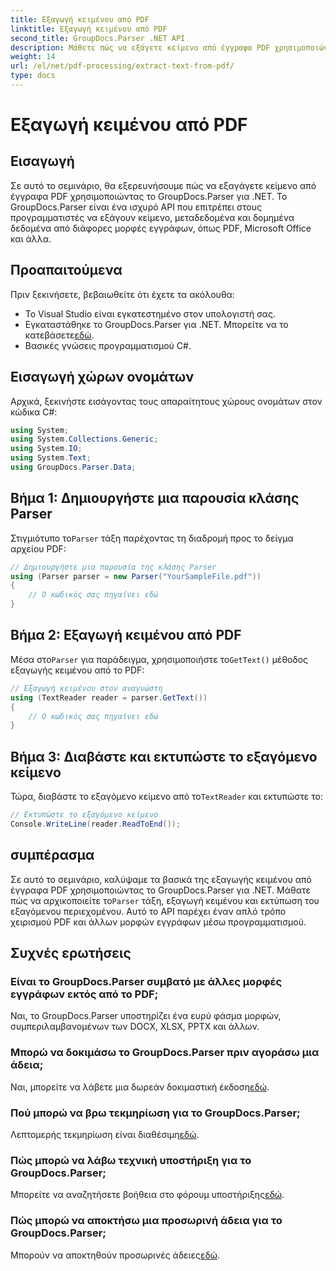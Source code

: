 ```yaml
---
title: Εξαγωγή κειμένου από PDF
linktitle: Εξαγωγή κειμένου από PDF
second_title: GroupDocs.Parser .NET API
description: Μάθετε πώς να εξάγετε κείμενο από έγγραφα PDF χρησιμοποιώντας το GroupDocs.Parser για .NET. Βήμα προς βήμα μάθημα για προγραμματιστές.
weight: 14
url: /el/net/pdf-processing/extract-text-from-pdf/
type: docs
---
```

# Εξαγωγή κειμένου από PDF

## Εισαγωγή
Σε αυτό το σεμινάριο, θα εξερευνήσουμε πώς να εξαγάγετε κείμενο από έγγραφα PDF χρησιμοποιώντας το GroupDocs.Parser για .NET. Το GroupDocs.Parser είναι ένα ισχυρό API που επιτρέπει στους προγραμματιστές να εξάγουν κείμενο, μεταδεδομένα και δομημένα δεδομένα από διάφορες μορφές εγγράφων, όπως PDF, Microsoft Office και άλλα.
## Προαπαιτούμενα
Πριν ξεκινήσετε, βεβαιωθείτε ότι έχετε τα ακόλουθα:
- Το Visual Studio είναι εγκατεστημένο στον υπολογιστή σας.
-  Εγκαταστάθηκε το GroupDocs.Parser για .NET. Μπορείτε να το κατεβάσετε[εδώ](https://releases.groupdocs.com/parser/net/).
- Βασικές γνώσεις προγραμματισμού C#.

## Εισαγωγή χώρων ονομάτων
Αρχικά, ξεκινήστε εισάγοντας τους απαραίτητους χώρους ονομάτων στον κώδικα C#:
```csharp
using System;
using System.Collections.Generic;
using System.IO;
using System.Text;
using GroupDocs.Parser.Data;
```
## Βήμα 1: Δημιουργήστε μια παρουσία κλάσης Parser
 Στιγμιότυπο το`Parser` τάξη παρέχοντας τη διαδρομή προς το δείγμα αρχείου PDF:
```csharp
// Δημιουργήστε μια παρουσία της κλάσης Parser
using (Parser parser = new Parser("YourSampleFile.pdf"))
{
    // Ο κωδικός σας πηγαίνει εδώ
}
```
## Βήμα 2: Εξαγωγή κειμένου από PDF
 Μέσα στο`Parser` για παράδειγμα, χρησιμοποιήστε το`GetText()` μέθοδος εξαγωγής κειμένου από το PDF:
```csharp
// Εξαγωγή κειμένου στον αναγνώστη
using (TextReader reader = parser.GetText())
{
    // Ο κωδικός σας πηγαίνει εδώ
}
```
## Βήμα 3: Διαβάστε και εκτυπώστε το εξαγόμενο κείμενο
 Τώρα, διαβάστε το εξαγόμενο κείμενο από το`TextReader` και εκτυπώστε το:
```csharp
// Εκτυπώστε το εξαγόμενο κείμενο
Console.WriteLine(reader.ReadToEnd());
```

## συμπέρασμα
 Σε αυτό το σεμινάριο, καλύψαμε τα βασικά της εξαγωγής κειμένου από έγγραφα PDF χρησιμοποιώντας το GroupDocs.Parser για .NET. Μάθατε πώς να αρχικοποιείτε το`Parser` τάξη, εξαγωγή κειμένου και εκτύπωση του εξαγόμενου περιεχομένου. Αυτό το API παρέχει έναν απλό τρόπο χειρισμού PDF και άλλων μορφών εγγράφων μέσω προγραμματισμού.

## Συχνές ερωτήσεις
### Είναι το GroupDocs.Parser συμβατό με άλλες μορφές εγγράφων εκτός από το PDF;
Ναι, το GroupDocs.Parser υποστηρίζει ένα ευρύ φάσμα μορφών, συμπεριλαμβανομένων των DOCX, XLSX, PPTX και άλλων.
### Μπορώ να δοκιμάσω το GroupDocs.Parser πριν αγοράσω μια άδεια;
 Ναι, μπορείτε να λάβετε μια δωρεάν δοκιμαστική έκδοση[εδώ](https://releases.groupdocs.com/).
### Πού μπορώ να βρω τεκμηρίωση για το GroupDocs.Parser;
 Λεπτομερής τεκμηρίωση είναι διαθέσιμη[εδώ](https://tutorials.groupdocs.com/parser/net/).
### Πώς μπορώ να λάβω τεχνική υποστήριξη για το GroupDocs.Parser;
 Μπορείτε να αναζητήσετε βοήθεια στο φόρουμ υποστήριξης[εδώ](https://forum.groupdocs.com/c/parser/17).
### Πώς μπορώ να αποκτήσω μια προσωρινή άδεια για το GroupDocs.Parser;
 Μπορούν να αποκτηθούν προσωρινές άδειες[εδώ](https://purchase.groupdocs.com/temporary-license/).